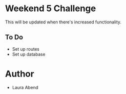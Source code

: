 # Weekend 5 Challenge
This will be updated when there's increased functionality.

## To Do
- Set up routes
- Set up database

# Author
- Laura Abend
